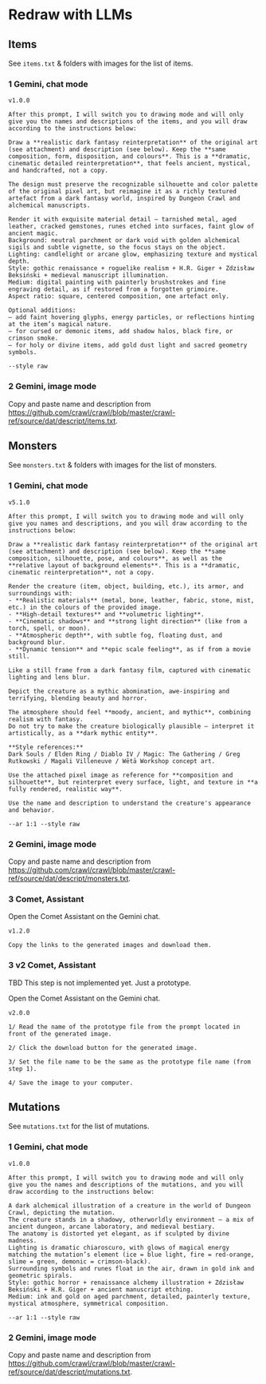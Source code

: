 # Redraw with LLMs

## Items

See `items.txt` & folders with images for the list of items.

### 1 Gemini, chat mode

```text
v1.0.0

After this prompt, I will switch you to drawing mode and will only give you the names and descriptions of the items, and you will draw according to the instructions below:

Draw a **realistic dark fantasy reinterpretation** of the original art (see attachment) and description (see below). Keep the **same composition, form, disposition, and colours**. This is a **dramatic, cinematic detailed reinterpretation**, that feels ancient, mystical, and handcrafted, not a copy.

The design must preserve the recognizable silhouette and color palette of the original pixel art, but reimagine it as a richly textured artefact from a dark fantasy world, inspired by Dungeon Crawl and alchemical manuscripts. 

Render it with exquisite material detail — tarnished metal, aged leather, cracked gemstones, runes etched into surfaces, faint glow of ancient magic. 
Background: neutral parchment or dark void with golden alchemical sigils and subtle vignette, so the focus stays on the object. 
Lighting: candlelight or arcane glow, emphasizing texture and mystical depth. 
Style: gothic renaissance + roguelike realism + H.R. Giger + Zdzisław Beksiński + medieval manuscript illumination. 
Medium: digital painting with painterly brushstrokes and fine engraving detail, as if restored from a forgotten grimoire. 
Aspect ratio: square, centered composition, one artefact only.

Optional additions:
– add faint hovering glyphs, energy particles, or reflections hinting at the item’s magical nature.
– for cursed or demonic items, add shadow halos, black fire, or crimson smoke.
– for holy or divine items, add gold dust light and sacred geometry symbols.

--style raw

```

### 2 Gemini, image mode

Copy and paste name and description from <https://github.com/crawl/crawl/blob/master/crawl-ref/source/dat/descript/items.txt>.

## Monsters

See `monsters.txt` & folders with images for the list of monsters.

### 1 Gemini, chat mode

```text
v5.1.0

After this prompt, I will switch you to drawing mode and will only give you names and descriptions, and you will draw according to the instructions below:

Draw a **realistic dark fantasy reinterpretation** of the original art (see attachment) and description (see below). Keep the **same composition, silhouette, pose, and colours**, as well as the **relative layout of background elements**. This is a **dramatic, cinematic reinterpretation**, not a copy.

Render the creature (item, object, building, etc.), its armor, and surroundings with:
- **Realistic materials** (metal, bone, leather, fabric, stone, mist, etc.) in the colours of the provided image.
- **High-detail textures** and **volumetric lighting**.
- **Cinematic shadows** and **strong light direction** (like from a torch, spell, or moon).
- **Atmospheric depth**, with subtle fog, floating dust, and background blur.
- **Dynamic tension** and **epic scale feeling**, as if from a movie still.

Like a still frame from a dark fantasy film, captured with cinematic lighting and lens blur.

Depict the creature as a mythic abomination, awe-inspiring and terrifying, blending beauty and horror.

The atmosphere should feel **moody, ancient, and mythic**, combining realism with fantasy.
Do not try to make the creature biologically plausible — interpret it artistically, as a **dark mythic entity**.

**Style references:** 
Dark Souls / Elden Ring / Diablo IV / Magic: The Gathering / Greg Rutkowski / Magali Villeneuve / Wētā Workshop concept art.

Use the attached pixel image as reference for **composition and silhouette**, but reinterpret every surface, light, and texture in **a fully rendered, realistic way**.

Use the name and description to understand the creature's appearance and behavior.

--ar 1:1 --style raw

```

### 2 Gemini, image mode

Copy and paste name and description from <https://github.com/crawl/crawl/blob/master/crawl-ref/source/dat/descript/monsters.txt>.

### 3 Comet, Assistant

Open the Comet Assistant on the Gemini chat.

```text
v1.2.0

Copy the links to the generated images and download them.

```

### 3 v2 Comet, Assistant

TBD This step is not implemented yet. Just a prototype.

Open the Comet Assistant on the Gemini chat.

```text
v2.0.0

1/ Read the name of the prototype file from the prompt located in front of the generated image.

2/ Click the download button for the generated image.

3/ Set the file name to be the same as the prototype file name (from step 1).

4/ Save the image to your computer.

```

## Mutations

See `mutations.txt` for the list of mutations.

### 1 Gemini, chat mode

```text
v1.0.0

After this prompt, I will switch you to drawing mode and will only give you the names and descriptions of the mutations, and you will draw according to the instructions below:

A dark alchemical illustration of a creature in the world of Dungeon Crawl, depicting the mutation.
The creature stands in a shadowy, otherworldly environment — a mix of ancient dungeon, arcane laboratory, and medieval bestiary. 
The anatomy is distorted yet elegant, as if sculpted by divine madness. 
Lighting is dramatic chiaroscuro, with glows of magical energy matching the mutation’s element (ice = blue light, fire = red-orange, slime = green, demonic = crimson-black). 
Surrounding symbols and runes float in the air, drawn in gold ink and geometric spirals. 
Style: gothic horror + renaissance alchemy illustration + Zdzisław Beksiński + H.R. Giger + ancient manuscript etching. 
Medium: ink and gold on aged parchment, detailed, painterly texture, mystical atmosphere, symmetrical composition.

--ar 1:1 --style raw

```

### 2 Gemini, image mode

Copy and paste name and description from <https://github.com/crawl/crawl/blob/master/crawl-ref/source/dat/descript/mutations.txt>.
